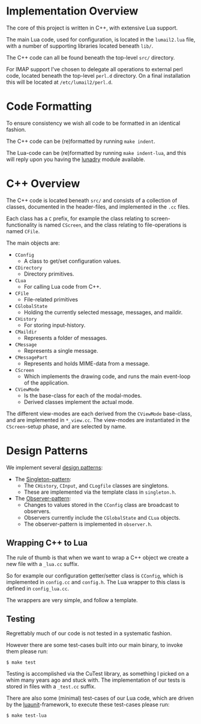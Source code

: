 
# Implementation Overview

The core of this project is written in C++, with extensive Lua support.

The main Lua code, used for configuration, is located in the `lumail2.lua`
file, with a number of supporting libraries located beneath `lib/`.

The C++ code can all be found beneath the top-level `src/` directory.

For IMAP support I've chosen to delegate all operations to external perl
code, located beneath the top-level `perl.d` directory.  On a final
installation this will be located at `/etc/lumail2/perl.d`.


# Code Formatting

To ensure consistency we wish all code to be formatted in an identical fashion.

The C++ code can be (re)formatted by running `make indent`.

The Lua-code can be (re)formatted by running `make indent-lua`, and this
will reply upon you having the [lunadry](https://github.com/batrick/lunadry) module available.


# C++ Overview

The C++ code is located beneath `src/` and consists of a collection of
classes, documented in the header-files, and implemented in the `.cc` files.

Each class has a `C` prefix, for example the class relating to screen-functionality
is named `CScreen`, and the class relating to file-operations is named `CFile`.

The main objects are:

* `CConfig`
    * A class to get/set configuration values.
* `CDirectory`
    * Directory primitives.
* `CLua`
    * For calling Lua code from C++.
* `CFile`
    * File-related primitives
* `CGlobalState`
    * Holding the currently selected message, messages, and maildir.
* `CHistory`
    * For storing input-history.
* `CMaildir`
    * Represents a folder of messages.
* `CMessage`
    * Represents a single message.
* `CMessagePart`
    * Represents and holds MIME-data from a message.
* `CScreen`
    * Which implements the drawing code, and runs the main event-loop of the application.
* `CViewMode`
    * Is the base-class for each of the modal-modes.
    * Derived classes implement the actual mode.

The different view-modes are each derived from the `CViewMode` base-class,
and are implemented in `*_view.cc`.   The view-modes are instantiated in the
`CScreen`-setup phase, and are selected by name.


# Design Patterns

We implement several [design patterns](https://en.wikipedia.org/wiki/Software_design_pattern):

* The [Singleton-pattern](https://en.wikipedia.org/wiki/Singleton_pattern):
     * The `CHistory`, `CInput`, and `CLogfile` classes are singletons.
     * These are implemented via the template class in `singleton.h`.
* The [Observer-pattern](https://en.wikipedia.org/wiki/Observer_pattern):
     * Changes to values stored in the `CConfig` class are broadcast to observers.
     * Observers currently include the `CGlobalState` and `CLua` objects.
     * The observer-pattern is implemented in `observer.h`.


Wrapping C++ to Lua
-------------------

The rule of thumb is that when we want to wrap a C++ object
we create a new file with a `_lua.cc` suffix.

So for example our configuration getter/setter class is `CConfig`,
which is implemented in `config.cc` and `config.h`.  The Lua wrapper to this
class is defined in `config_lua.cc`.

The wrappers are very simple, and follow a template.


Testing
-------

Regrettably much of our code is not tested in a systematic fashion.

However there are some test-cases built into our main binary, to invoke
them please run:

    $ make test

Testing is accomplished via the CuTest library, as something I picked
on a whim many years ago and stuck with.  The implementation of our
tests is stored in files with a `_test.cc` suffix.

There are also some (minimal) test-cases of our Lua code, which are
driven by the [luaunit](https://github.com/bluebird75/luaunit)-framework,
to execute these test-cases please run:

    $ make test-lua
